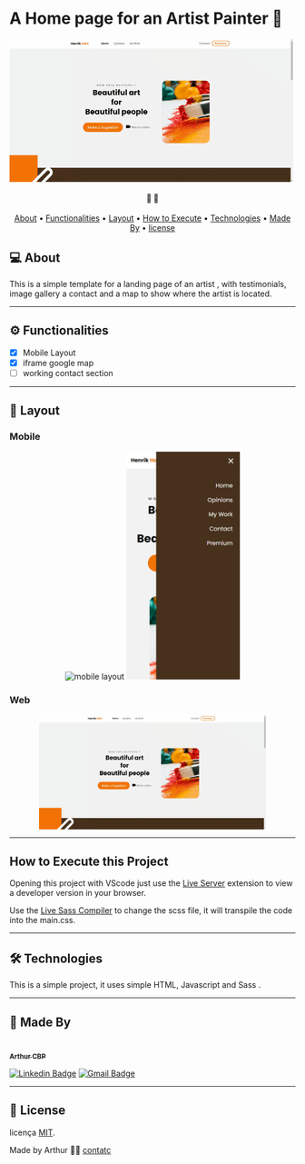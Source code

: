 # A Home page for an Artist Painter :art:

<img align="center" src="/assets/Artist-HomePage.gif"/>

<h4 align="center"> 
	🚧   🚧
</h4>

<p align="center">
 <a href="#-about">About</a> •
 <a href="#-functionalities">Functionalities</a> •
 <a href="#-layout">Layout</a> • 
 <a href="#-how-to-execute-this-project">How to Execute</a> • 
 <a href="#-technologies">Technologies</a> • 
 <a href="#-made-by">Made By</a> • 
 <a href="#-license">license</a>
</p>

## 💻 About

This is a simple template for a landing page of an artist , with testimonials, image gallery a contact and a map to show where the artist is located.

---

## ⚙️ Functionalities

- [x] Mobile Layout
- [x] iframe google map
- [ ] working contact section

---

## 🎨 Layout

### Mobile

<p align="center">
  <img alt="mobile layout" title="mobile layout" src="./assets/Artist-mobile.gif" width="200px">

  <img alt="NextLevelWeek" title="#NextLevelWeek" src="./assets/Artist-mobile-menu.jpg" width="200px">
</p>

### Web

<p align="center" style="display: flex; align-items: flex-start; justify-content: center;">
  <img alt="desktop layout" title="desktop layout" src="./assets/Artist-HomePage.gif" width="400px">

</p>

---

## How to Execute this Project

Opening this project with VScode just use the [Live Server](http://https://marketplace.visualstudio.com/items?itemName=ritwickdey.LiveServer) extension to view a developer version in your browser.

Use the [Live Sass Compiler](http://https://marketplace.visualstudio.com/items?itemName=ritwickdey.live-sass) to change the scss file, it will transpile the code into the main.css.

---

## 🛠 Technologies

This is a simple project, it uses simple HTML, Javascript and Sass .

---

## 🦸 Made By

<a href="https://blog.rocketseat.com.br/author/thiago/">
 <img style="border-radius: 50%;" src="https://avatars.githubusercontent.com/u/72520990?s=460&u=00c2c5f8f733a2d8eef3bf7873062d88e07b8172&v=4" width="100px;" alt=""/>
 <br />
 <sub><b>Arthur CBP</b></sub></a> 
 <br />

[![Linkedin Badge](https://img.shields.io/badge/-Arthur-blue?style=flat-square&logo=Linkedin&logoColor=white&link=https://www.linkedin.com/in/arthurCBP)](https://www.linkedin.com/in/arthurCBP)
[![Gmail Badge](https://img.shields.io/badge/-arthurhcbp@gmail.com-c14438?style=flat-square&logo=Gmail&logoColor=white&link=mailto:arthurhcbp@gmail.com)](mailto:arthurhcbp@gmail.com)

---

## 📝 License

licença [MIT](./LICENSE).

Made by Arthur 👋🏽 [contatc](https://www.linkedin.com/in/arthurCBP/)
